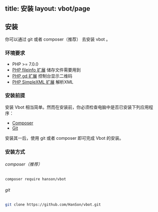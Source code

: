 title: 安装
layout: vbot/page
---

## 安装

你可以通过 git 或者 composer（推荐） 去安装 vbot 。

### 环境要求

- PHP >= 7.0.0
- [PHP fileinfo 扩展](http://php.net/manual/en/book.fileinfo.php) 储存文件需要用到
- [PHP gd 扩展](http://php.net/manual/en/book.image.php) 控制台显示二维码
- [PHP SimpleXML 扩展](https://secure.php.net/manual/en/book.simplexml.php) 解析XML

### 安装前提

安装 Vbot 相当简单。然而在安装前，你必须检查电脑中是否已安装下列应用程序：

- [Composer](https://laravel-china.org/topics/4484/composer-mirror-use-help)
- [Git](http://git-scm.com/)

安装其一后，使用 git 或者 composer 即可完成 Vbot 的安装。

### 安装方式

###### composer（推荐）
``` bash
composer require hanson/vbot
```

###### git
``` bash
git clone https://github.com/HanSon/vbot.git
```

